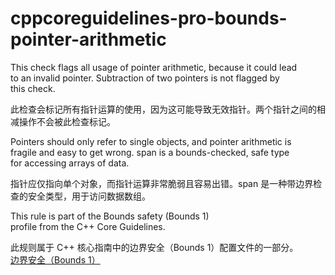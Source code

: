 # cppcoreguidelines-pro-bounds-pointer-arithmetic

This check flags all usage of pointer arithmetic, because it could lead  
to an invalid pointer. Subtraction of two pointers is not flagged by  
this check.

此检查会标记所有指针运算的使用，因为这可能导致无效指针。两个指针之间的相减操作不会被此检查标记。

Pointers should only refer to single objects, and pointer arithmetic is  
fragile and easy to get wrong. span<T> is a bounds-checked, safe type  
for accessing arrays of data.

指针应仅指向单个对象，而指针运算非常脆弱且容易出错。span<T> 是一种带边界检查的安全类型，用于访问数据数组。

This rule is part of the Bounds safety (Bounds 1)  
profile from the C++ Core Guidelines.

此规则属于 C++ 核心指南中的边界安全（Bounds 1）配置文件的一部分。  
[边界安全（Bounds 1）](https://isocpp.github.io/CppCoreGuidelines/CppCoreGuidelines#Pro-bounds-arithmetic)
